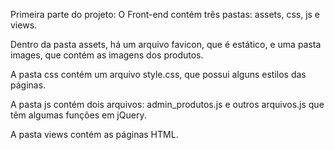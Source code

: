 Primeira parte do projeto: O Front-end contém três pastas: assets, css, js e views.

Dentro da pasta assets, há um arquivo favicon, que é estático, e uma pasta images, que contém as imagens dos produtos.

A pasta css contém um arquivo style.css, que possui alguns estilos das páginas.

A pasta js contém dois arquivos: admin_produtos.js e outros arquivos.js que têm algumas funções em jQuery.

A pasta views contém as páginas HTML.